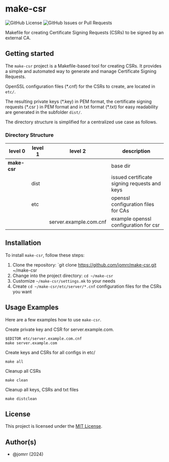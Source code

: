 # make-csr

![GitHub License](https://img.shields.io/github/license/jomrr/make-csr?style=for-the-badge&color=blue&link=https%3A%2F%2Fgithub.com%2Fjomrr%2Fmake-csr%2Fblob%2Fmain%2FLICENSE) ![GitHub Issues or Pull Requests](https://img.shields.io/github/issues/jomrr/make-csr?style=for-the-badge&color=blue&link=https%3A%2F%2Fgithub.com%2Fjomrr%2Fmake-csr%2Fissues)

Makefile for creating Certificate Signing Requests (CSRs) to be signed by an external CA.

## Getting started

The `make-csr` project is a Makefile-based tool for creating CSRs.
It provides a simple and automated way to generate and manage Certificate Signing Requests.

OpenSSL configuration files (\*.cnf) for the CSRs to create, are located in `etc/`.

The resulting private keys (\*.key) in PEM format, 
the certificate signing requests (\*.csr ) in PEM format and in txt format (*.txt)
for easy readability are generated in the subfolder `dist/`.

The directory structure is simplified for a centralized use case as follows.

### Directory Structure

| level 0 | level 1 | level 2 | description |
| ------- | ------- | ------- | ----------- |
| **make-csr** | | | base dir |
| | dist  | | issued certificate signing requests and keys |
| | etc | | openssl configuration files for CAs |
| | | server.example.com.cnf | example openssl configuration for csr  |

## Installation

To install `make-csr`, follow these steps:

1. Clone the repository: `git clone https://github.com/jomrr/make-csr.git ~/make-csr
2. Change into the project directory: `cd ~/make-csr`
3. Customize `~/make-csr/settings.mk` to your needs
4. Create `cd ~/make-csr/etc/server/*.cnf` configuration files for the CSRs you want

## Usage Examples

Here are a few examples how to use `make-csr`.

Create private key and CSR for server.example.com.
```shell
$EDITOR etc/server.example.com.cnf
make server.example.com
```

Create keys and CSRs for all configs in etc/
```shell
make all
```

Cleanup all CSRs
```shell
make clean
```

Cleanup all keys, CSRs and txt files
```shell
make distclean
```

## License

This project is licensed under the [MIT License](https://github.com/jomrr/make-csr/blob/main/LICENSE).

## Author(s)

- @jomrr (2024)

